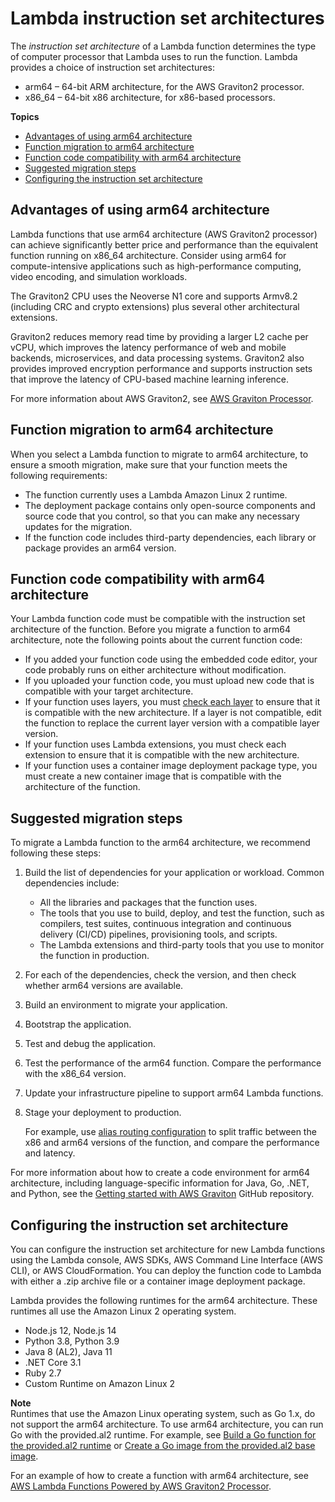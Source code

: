# Lambda instruction set architectures<a name="foundation-arch"></a>

 The *instruction set architecture* of a Lambda function determines the type of computer processor that Lambda uses to run the function\. Lambda provides a choice of instruction set architectures:
+ arm64 – 64\-bit ARM architecture, for the AWS Graviton2 processor\.
+ x86\_64 – 64\-bit x86 architecture, for x86\-based processors\.

**Topics**
+ [Advantages of using arm64 architecture](#foundation-arch-adv)
+ [Function migration to arm64 architecture](#foundation-arch-consider)
+ [Function code compatibility with arm64 architecture](#foundation-arch-considerations)
+ [Suggested migration steps](#foundation-arch-steps)
+ [Configuring the instruction set architecture](#foundation-arch-adv)

## Advantages of using arm64 architecture<a name="foundation-arch-adv"></a>

Lambda functions that use arm64 architecture \(AWS Graviton2 processor\) can achieve significantly better price and performance than the equivalent function running on x86\_64 architecture\. Consider using arm64 for compute\-intensive applications such as high\-performance computing, video encoding, and simulation workloads\.

The Graviton2 CPU uses the Neoverse N1 core and supports Armv8\.2 \(including CRC and crypto extensions\) plus several other architectural extensions\.

Graviton2 reduces memory read time by providing a larger L2 cache per vCPU, which improves the latency performance of web and mobile backends, microservices, and data processing systems\. Graviton2 also provides improved encryption performance and supports instruction sets that improve the latency of CPU\-based machine learning inference\.

For more information about AWS Graviton2, see [AWS Graviton Processor](http://aws.amazon.com/ec2/graviton)\.

## Function migration to arm64 architecture<a name="foundation-arch-consider"></a>

When you select a Lambda function to migrate to arm64 architecture, to ensure a smooth migration, make sure that your function meets the following requirements:
+ The function currently uses a Lambda Amazon Linux 2 runtime\.
+ The deployment package contains only open\-source components and source code that you control, so that you can make any necessary updates for the migration\.
+ If the function code includes third\-party dependencies, each library or package provides an arm64 version\.

## Function code compatibility with arm64 architecture<a name="foundation-arch-considerations"></a>

Your Lambda function code must be compatible with the instruction set architecture of the function\. Before you migrate a function to arm64 architecture, note the following points about the current function code:
+ If you added your function code using the embedded code editor, your code probably runs on either architecture without modification\.
+ If you uploaded your function code, you must upload new code that is compatible with your target architecture\.
+ If your function uses layers, you must [check each layer](invocation-layers.md#configuration-layers-finding) to ensure that it is compatible with the new architecture\. If a layer is not compatible, edit the function to replace the current layer version with a compatible layer version\.
+ If your function uses Lambda extensions, you must check each extension to ensure that it is compatible with the new architecture\.
+ If your function uses a container image deployment package type, you must create a new container image that is compatible with the architecture of the function\.

## Suggested migration steps<a name="foundation-arch-steps"></a>



To migrate a Lambda function to the arm64 architecture, we recommend following these steps:

1. Build the list of dependencies for your application or workload\. Common dependencies include:
   + All the libraries and packages that the function uses\.
   + The tools that you use to build, deploy, and test the function, such as compilers, test suites, continuous integration and continuous delivery \(CI/CD\) pipelines, provisioning tools, and scripts\.
   + The Lambda extensions and third\-party tools that you use to monitor the function in production\.

1. For each of the dependencies, check the version, and then check whether arm64 versions are available\.

1. Build an environment to migrate your application\.

1. Bootstrap the application\.

1. Test and debug the application\.

1. Test the performance of the arm64 function\. Compare the performance with the x86\_64 version\.

1. Update your infrastructure pipeline to support arm64 Lambda functions\.

1. Stage your deployment to production\.

   For example, use [alias routing configuration](configuration-aliases.md#configuring-alias-routing) to split traffic between the x86 and arm64 versions of the function, and compare the performance and latency\.

For more information about how to create a code environment for arm64 architecture, including language\-specific information for Java, Go, \.NET, and Python, see the [Getting started with AWS Graviton](https://github.com/aws/aws-graviton-getting-started) GitHub repository\.

## Configuring the instruction set architecture<a name="foundation-arch-adv"></a>

You can configure the instruction set architecture for new Lambda functions using the Lambda console, AWS SDKs, AWS Command Line Interface \(AWS CLI\), or AWS CloudFormation\. You can deploy the function code to Lambda with either a \.zip archive file or a container image deployment package\.

Lambda provides the following runtimes for the arm64 architecture\. These runtimes all use the Amazon Linux 2 operating system\.
+ Node\.js 12, Node\.js 14
+ Python 3\.8, Python 3\.9 
+ Java 8 \(AL2\), Java 11
+ \.NET Core 3\.1
+ Ruby 2\.7
+ Custom Runtime on Amazon Linux 2

**Note**  
Runtimes that use the Amazon Linux operating system, such as Go 1\.x, do not support the arm64 architecture\. To use arm64 architecture, you can run Go with the provided\.al2 runtime\. For example, see [Build a Go function for the provided\.al2 runtime](golang-package.md#golang-package-al2) or [Create a Go image from the provided\.al2 base image](go-image.md#go-image-al2)\. 

For an example of how to create a function with arm64 architecture, see [ AWS Lambda Functions Powered by AWS Graviton2 Processor](http://aws.amazon.com/blogs/aws/aws-lambda-functions-powered-by-aws-graviton2-processor-run-your-functions-on-arm-and-get-up-to-34-better-price-performance/)\.